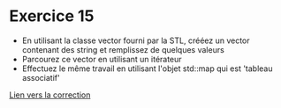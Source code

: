 # Exercice 15

* En utilisant la classe vector fourni par la STL, crééez un vector contenant des string et remplissez de quelques valeurs
* Parcourez ce vector en utilisant un itérateur
* Effectuez le même travail en utilisant l'objet std::map qui est 'tableau associatif'

[Lien vers la correction](https://repl.it/@arnaudbirk/Exercice15#main.cpp)